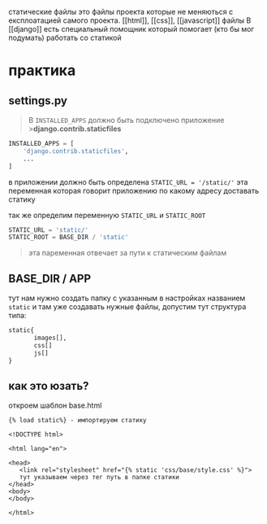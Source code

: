 
статические файлы это файлы проекта которые не меняються с експлоатацией самого проекта. [[html]], [[css]], [[javascript]] файлы
В [[django]] есть специальный помощник который помогает (кто бы мог подумать) работать со статикой


# практика
## settings.py

>В `INSTALLED_APPS` должно быть подключено приложение >**django.contrib.staticfiles**
```python
INSTALLED_APPS = [
    'django.contrib.staticfiles',
    ...
]
```
в приложении должно быть определена 
`STATIC_URL = '/static/'`
эта переменная которая говорит приложению по какому адресу доставать статику

так же определим переменную `STATIC_URL` и `STATIC_ROOT`
```python
STATIC_URL = 'static/'
STATIC_ROOT = BASE_DIR / 'static'
```
>эта паременная отвечает за пути к статическим файлам

## BASE_DIR / APP
тут нам нужно создать папку с указанным в настройках названием
`static` и там уже создавать нужные файлы, допустим тут структура типа:
```python
static{
	   images[],
	   css[]
	   js[]
}
```
## как это юзать?
откроем шаблон base.html
```django
{% load static%} - импортируем статику

<!DOCTYPE html>

<html lang="en">

<head>
   <link rel="stylesheet" href="{% static 'css/base/style.css' %}">
   тут указываем через тег путь в папке статики
</head>
<body>
</body>

</html>
```
